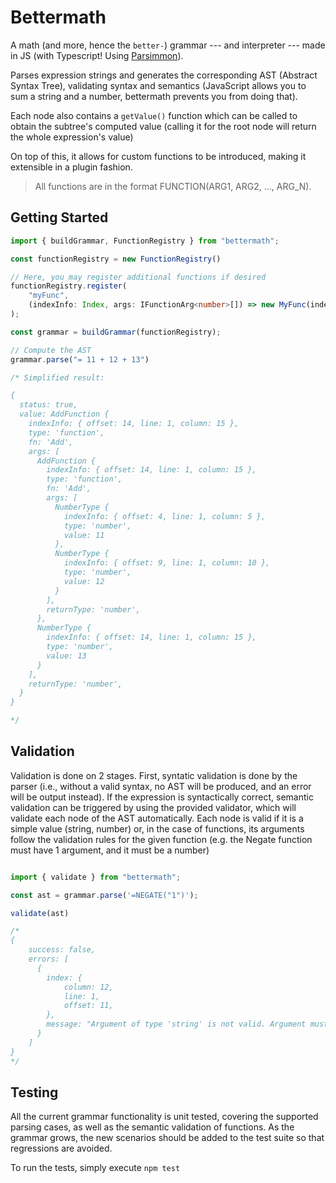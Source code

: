 # Bettermath

A math (and more, hence the `better-`) grammar --- and interpreter --- made in JS (with Typescript! Using [Parsimmon](https://github.com/jneen/parsimmon/)). 

Parses expression strings and generates the corresponding AST (Abstract Syntax Tree), validating syntax and semantics (JavaScript allows you to sum a string and a number, bettermath prevents you from doing that).

Each node also contains a `getValue()` function which can be called to obtain the subtree's computed value (calling it for the root node will return the whole expression's value)

On top of this, it allows for custom functions to be introduced, making it extensible in a plugin fashion.

> All functions are in the format FUNCTION(ARG1, ARG2, ..., ARG_N).

## Getting Started

```typescript
import { buildGrammar, FunctionRegistry } from "bettermath";

const functionRegistry = new FunctionRegistry()

// Here, you may register additional functions if desired
functionRegistry.register(
    "myFunc", 
    (indexInfo: Index, args: IFunctionArg<number>[]) => new MyFunc(indexInfo, args)
);

const grammar = buildGrammar(functionRegistry);

// Compute the AST
grammar.parse("= 11 + 12 + 13")

/* Simplified result:

{
  status: true,
  value: AddFunction {
    indexInfo: { offset: 14, line: 1, column: 15 },
    type: 'function',
    fn: 'Add',
    args: [
      AddFunction {
        indexInfo: { offset: 14, line: 1, column: 15 },
        type: 'function',
        fn: 'Add',
        args: [
          NumberType {
            indexInfo: { offset: 4, line: 1, column: 5 },
            type: 'number',
            value: 11
          },
          NumberType {
            indexInfo: { offset: 9, line: 1, column: 10 },
            type: 'number',
            value: 12
          }
        ],
        returnType: 'number',
      },
      NumberType {
        indexInfo: { offset: 14, line: 1, column: 15 },
        type: 'number',
        value: 13
      }
    ],
    returnType: 'number',
  }
}

*/
```

## Validation

Validation is done on 2 stages. First, syntatic validation is done by the parser (i.e., without a valid syntax, no AST will be produced, and an error will be output instead). If the expression is syntactically correct, semantic validation can be triggered by using the provided validator, which will validate each node of the AST automatically. Each node is valid if it is a simple value (string, number) or, in the case of functions, its arguments follow the validation rules for the given function (e.g. the Negate function must have 1 argument, and it must be a number)

```typescript

import { validate } from "bettermath";

const ast = grammar.parse('=NEGATE("1")');

validate(ast)

/*
{
    success: false,
    errors: [
      {
        index: {
            column: 12,
            line: 1,
            offset: 11,
        },
        message: "Argument of type 'string' is not valid. Argument must be a 'number'."
      }
    ]
}
*/

```

## Testing

All the current grammar functionality is unit tested, covering the supported parsing cases, as well as the semantic validation of functions. As the grammar grows, the new scenarios should be added to the test suite so that regressions are avoided.

To run the tests, simply execute `npm test`